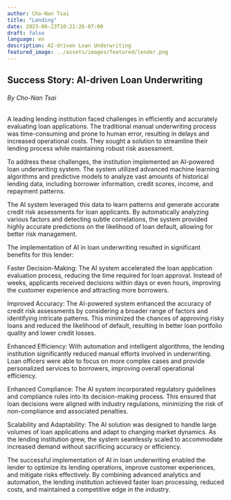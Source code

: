 ```yaml
---
author: Cho-Nan Tsai
title: "Lending"
date: 2023-06-23T10:21:26-07:00
draft: false
language: en
description: AI-driven Loan Underwriting
featured_image: ../assets/images/featured/lender.png
---
```


## Success Story: AI-driven Loan Underwriting ##
###### _By Cho-Nan Tsai_ ######

A leading lending institution faced challenges in efficiently and accurately evaluating loan applications. The traditional manual underwriting process was time-consuming and prone to human error, resulting in delays and increased operational costs. They sought a solution to streamline their lending process while maintaining robust risk assessment.

To address these challenges, the institution implemented an AI-powered loan underwriting system. The system utilized advanced machine learning algorithms and predictive models to analyze vast amounts of historical lending data, including borrower information, credit scores, income, and repayment patterns.

The AI system leveraged this data to learn patterns and generate accurate credit risk assessments for loan applicants. By automatically analyzing various factors and detecting subtle correlations, the system provided highly accurate predictions on the likelihood of loan default, allowing for better risk management.

The implementation of AI in loan underwriting resulted in significant benefits for this lender:

Faster Decision-Making: The AI system accelerated the loan application evaluation process, reducing the time required for loan approval. Instead of weeks, applicants received decisions within days or even hours, improving the customer experience and attracting more borrowers.

Improved Accuracy: The AI-powered system enhanced the accuracy of credit risk assessments by considering a broader range of factors and identifying intricate patterns. This minimized the chances of approving risky loans and reduced the likelihood of default, resulting in better loan portfolio quality and lower credit losses.

Enhanced Efficiency: With automation and intelligent algorithms, the lending institution significantly reduced manual efforts involved in underwriting. Loan officers were able to focus on more complex cases and provide personalized services to borrowers, improving overall operational efficiency.

Enhanced Compliance: The AI system incorporated regulatory guidelines and compliance rules into its decision-making process. This ensured that loan decisions were aligned with industry regulations, minimizing the risk of non-compliance and associated penalties.

Scalability and Adaptability: The AI solution was designed to handle large volumes of loan applications and adapt to changing market dynamics. As the lending institution grew, the system seamlessly scaled to accommodate increased demand without sacrificing accuracy or efficiency.

The successful implementation of AI in loan underwriting enabled the lender to optimize its lending operations, improve customer experiences, and mitigate risks effectively. By combining advanced analytics and automation, the lending institution achieved faster loan processing, reduced costs, and maintained a competitive edge in the industry.